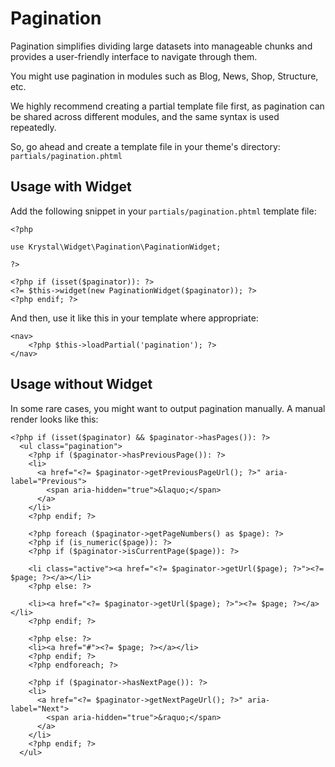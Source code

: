 
Pagination
======

Pagination simplifies dividing large datasets into manageable chunks and provides a user-friendly interface to navigate through them.

You might use pagination in modules such as Blog, News, Shop, Structure, etc.

We highly recommend creating a partial template file first, as pagination can be shared across different modules, and the same syntax is used repeatedly.

So, go ahead and create a template file in your theme's directory: `partials/pagination.phtml`

## Usage with Widget

Add the following snippet in your `partials/pagination.phtml` template file:

    <?php
    
    use Krystal\Widget\Pagination\PaginationWidget;
    
    ?>
    
    <?php if (isset($paginator)): ?>
    <?= $this->widget(new PaginationWidget($paginator)); ?>
    <?php endif; ?>

And then, use it like this in your template where appropriate:

    <nav>
        <?php $this->loadPartial('pagination'); ?>
    </nav>

## Usage without Widget

In some rare cases, you might want to output pagination manually. A manual render looks like this:

    <?php if (isset($paginator) && $paginator->hasPages()): ?>
      <ul class="pagination">
    	<?php if ($paginator->hasPreviousPage()): ?>
    	<li>
    	  <a href="<?= $paginator->getPreviousPageUrl(); ?>" aria-label="Previous">
    		<span aria-hidden="true">&laquo;</span>
    	  </a>
    	</li>
    	<?php endif; ?>
    
    	<?php foreach ($paginator->getPageNumbers() as $page): ?>
    	<?php if (is_numeric($page)): ?>
    	<?php if ($paginator->isCurrentPage($page)): ?>
    	
    	<li class="active"><a href="<?= $paginator->getUrl($page); ?>"><?= $page; ?></a></li>
    	<?php else: ?>
    	
    	<li><a href="<?= $paginator->getUrl($page); ?>"><?= $page; ?></a></li>
    	<?php endif; ?>
    	
    	<?php else: ?>
    	<li><a href="#"><?= $page; ?></a></li>
    	<?php endif; ?>
    	<?php endforeach; ?>
    	
    	<?php if ($paginator->hasNextPage()): ?>
    	<li>
    	  <a href="<?= $paginator->getNextPageUrl(); ?>" aria-label="Next">
    		<span aria-hidden="true">&raquo;</span>
    	  </a>
    	</li>
    	<?php endif; ?>
      </ul>